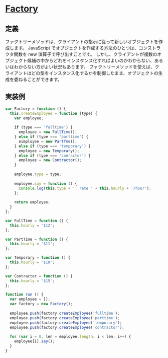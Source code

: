# [Factory](https://www.dofactory.com/javascript/design-patterns/factory-method)

## 定義
ファクトリーメソッドは、クライアントの指示に従って新しいオブジェクトを作成します。
JavaScript でオブジェクトを作成する方法のひとつは、コンストラクタ関数を new 演算子で呼び出すことです。
しかし、クライアントが複数のオブジェクト候補の中からどれをインスタンス化すればよいのかわからない、あるいはわからない方がよい状況もあります。
ファクトリーメソッドを使えば、クライアントはどの型をインスタンス化するかを制御したまま、オブジェクトの生成を委ねることができます。

## 実装例

```js
var Factory = function () {
  this.createEmployee = function (type) {
    var employee;
    
    if (type === 'fulltime') {
      employee = new FullTime();
    } else if (type === 'parttime') {
      eimployee = new PartTme();
    } else if (type === 'temporary') {
      employee = new Temporary();
    } else if (type === 'conractor') {
      employee = new Contractor();
    }
    
    employee.type = type;
    
    employee.say = function () {
      console.log(this.type + ': rate ' + this.hourly + '/hour');
    };
    
    return employee;
  }
};

var FullTime = function () {
  this.hourly = '$12';
};

var PartTime = function () {
  this.hourly = '$11';
};

var Temporary = function () {
  this.hourly = '$10';
};

var Contractor = function () {
  this.hourly = '$15';
};

function run () {
  var employee = [];
  var factory = new Factory();
  
  employee.push(factory.createEmployee('fulltime');
  employee.push(factory.createEmployee('parttime');
  employee.push(factory.createEmployee('temporary');
  employee.push(factory.createEmployee('contractor');
  
  for (var i = 0, len = employee.length; i < len; i++) {
    employee[i].say();
  }
}
```
